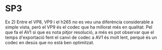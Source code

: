 # SP3
Ex 2) Entre el VP8, VP9 i el h265 no es veu una diferència considerable a simple vista, però el VP9 és el codec que ha millorat més en qualitat. Pel que fa el AV1 si que es nota pitjor resolució, a més es pot observar que el temps d'exportació fent el canvi de codec a AV1 és molt lent, perquè és un codec en desús que no està ben optimitzat.
